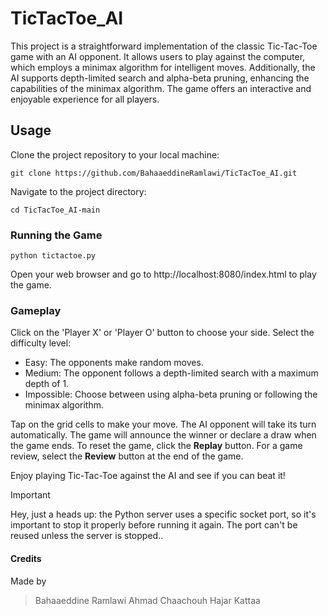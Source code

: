 # TicTacToe_AI

This project is a straightforward implementation of the classic Tic-Tac-Toe game with an AI opponent. It allows users to play against the computer, which employs a minimax algorithm for intelligent moves. Additionally, the AI supports depth-limited search and alpha-beta pruning, enhancing the capabilities of the minimax algorithm.
The game offers an interactive and enjoyable experience for all players.

## Usage

Clone the project repository to your local machine:
```
git clone https://github.com/BahaaeddineRamlawi/TicTacToe_AI.git
```
Navigate to the project directory:
```
cd TicTacToe_AI-main
```

### Running the Game
```
python tictactoe.py
```
Open your web browser and go to http://localhost:8080/index.html to play the game.

### Gameplay

Click on the 'Player X' or 'Player O' button to choose your side.
Select the difficulty level:
- Easy: The opponents make random moves.
- Medium: The opponent follows a depth-limited search with a maximum depth of 1.
- Impossible: Choose between using alpha-beta pruning or following the minimax algorithm.

Tap on the grid cells to make your move. The AI opponent will take its turn automatically.
The game will announce the winner or declare a draw when the game ends.
To reset the game, click the **Replay** button.
For a game review, select the **Review** button at the end of the game.

Enjoy playing Tic-Tac-Toe against the AI and see if you can beat it!

> [!IMPORTANT]
> Hey, just a heads up: the Python server uses a specific socket port, so it's important to stop it properly before running it again. The port can't be reused unless the server is stopped..

#### Credits

Made by
>Bahaaeddine Ramlawi
>Ahmad Chaachouh
>Hajar Kattaa
